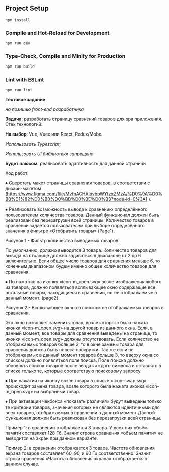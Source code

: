 
## Project Setup

```sh
npm install
```

### Compile and Hot-Reload for Development

```sh
npm run dev
```

### Type-Check, Compile and Minify for Production

```sh
npm run build
```

### Lint with [ESLint](https://eslint.org/)

```sh
npm run lint
```


**Тестовое задание**


_на позицию front-end разработчика_


**Задача**: разработать страницу сравнений товаров для spa приложения.
Стек технологий:

**На выбор**: Vue, Vuex или React, Redux/Mobx.

_Использовать Typescript;_

_Использовать UI библиотеки запрещено._

**Будет плюсом**: реализовать адаптивность для данной страницы.

Ход работ:

⦁	Сверстать макет страницы сравнения товаров, в 
соответствии с дизайн-макетом 
(https://www.figma.com/file/MvfnACHAibvbpWYtzxZMzA/%D0%9A%D0%B0%D1%82%D0%B0%D0%BB%D0%BE%D0%B3?node-id=0%3A1 ).

⦁	Реализовать возможность вывода к сравнению определённого 
пользователем количества товаров. Данный функционал должен 
быть реализован без перезагрузки всей страницы. 
Количество товаров в сравнении задаётся пользователем 
при выборе определённого значения в фильтре «Отобразить товары» (Page1).

Рисунок 1 - Фильтр количества выводимых товаров.

По умолчанию, должно выводится 3 товара. Количество 
товаров для вывода на странице должно задаваться в диапазоне 
от 2 до 6 включительно. Если общее число товаров для сравнения меньше 6, 
то конечным диапазоном будем именно общее количество товаров для сравнения.

⦁	По нажатию на иконку «icon-m_open.svg» возле изображения 
любого из товаров, должно появляться всплывающее окно содержащие 
все остальные товары, находящиеся в сравнении, но не отображаемые 
в данный момент. (page2).

Рисунок 2 - Всплывающее окно со списком не отображаемых товаров в сравнении.

Это окно позволяет заменить товар, возле которого была нажата 
иконка «icon-m_open.svg» на другой товар из данного окна.
Если, в данный момент, все товары для сравнения выведены на странице, 
то иконки «icon-m_open.svg» должны отсутствовать.
Если количество не отображаемых товаров больше 3, 
то в окне замены товара для сравнения должна быть полоса прокрутки. 
Так же если не отображаемых в данный момент товаров больше 3, 
то вверху окна со списком должно появляться поле поиска. 
Поле поиска должно обновлять список товаров после ввода 
каждого символа и оставлять в списке только те, 
которые соответствую поисковому запросу.

⦁	При нажатии на иконку возле товара в списке «icon-swap.svg» 
происходит замена товара, возле которого была нажата иконка «icon-m_open.svg» 
на выбранный товар.

⦁	При активации чекбокса «показать различия» будут выведены только те 
критерии товаров, значения которых не являются идентичными для всех товаров, 
отображаемых в сравнении в данный момент 
Данный функционал должен быть реализован без перезагрузки всей страницы.


Пример 1: в сравнении отображается 3 товара.
У всех них объём памяти составляет 128 Гб. 
Значит строка сравнения «объём памяти» не выводится на экран при данном варианте.

Пример 2: в сравнении отображается 3 товара. 
Частота обновления экрана товаров составляет 60, 90, и 60 Гц соответственно. 
Значит строка сравнения «Частота обновления экрана» отображается в данном случае.